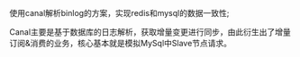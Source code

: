 

使用canal解析binlog的方案，实现redis和mysql的数据一致性;

Canal主要是基于数据库的日志解析，获取增量变更进行同步，由此衍生出了增量订阅&消费的业务，核心基本就是模拟MySql中Slave节点请求。

